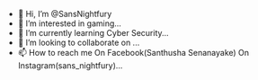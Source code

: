 - 👋 Hi, I’m @SansNightfury
- 👀 I’m interested in gaming...
- 🌱 I’m currently learning Cyber Security...
- 💞️ I’m looking to collaborate on ...
- 📫 How to reach me On Facebook(Santhusha Senanayake) On Instagram(sans_nightfury)...

<!---
SansNightfury/SansNightfury is a ✨ special ✨ repository because its `README.md` (this file) appears on your GitHub profile.
You can click the Preview link to take a look at your changes.
--->
